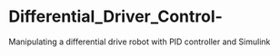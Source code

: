 # Differential_Driver_Control-
Manipulating a differential drive robot with PID controller and Simulink 

